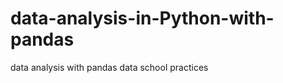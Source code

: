 # data-analysis-in-Python-with-pandas
data analysis with pandas data school practices
                        
